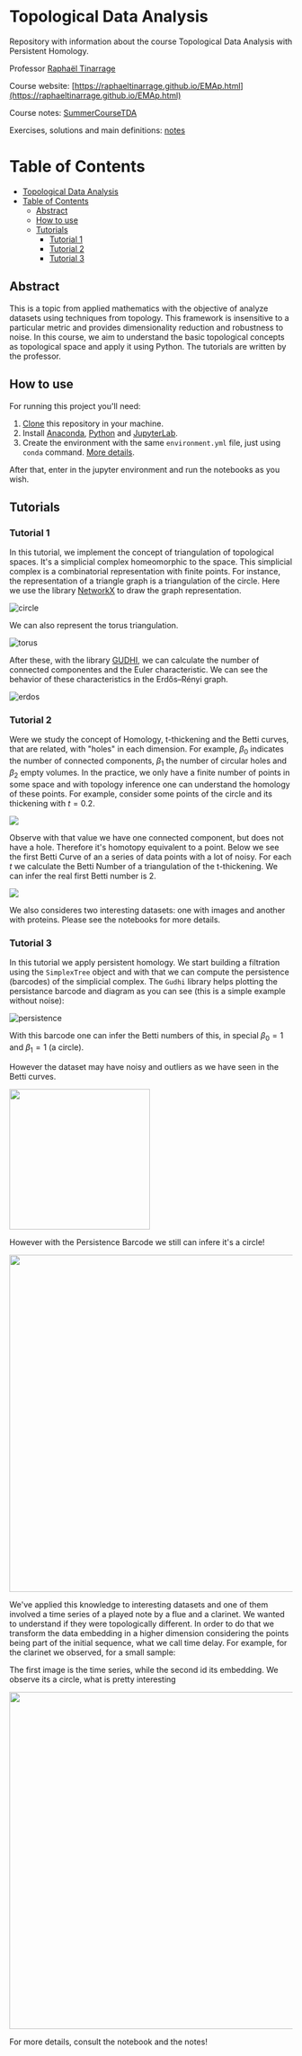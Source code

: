 # Topological Data Analysis

Repository with information about the course Topological Data Analysis with Persistent Homology. 

Professor [Raphaël Tinarrage](https://raphaeltinarrage.github.io/)

Course website: [https://raphaeltinarrage.github.io/EMAp.html](https://raphaeltinarrage.github.io/EMAp.html)

Course notes: [SummerCourseTDA](https://raphaeltinarrage.github.io/files/EMAp/SummerCourseTDA.pdf)

Exercises, solutions and main definitions: [notes](https://lucasmoschen.github.io/files/disciplines/topological-data-analysis/exercises.pdf)

# Table of Contents

- [Topological Data Analysis](#topological-data-analysis)
- [Table of Contents](#table-of-contents)
  - [Abstract](#abstract)
  - [How to use](#how-to-use)
  - [Tutorials](#tutorials)
    - [Tutorial 1](#tutorial-1)
    - [Tutorial 2](#tutorial-2)
    - [Tutorial 3](#tutorial-3)

Abstract
---

This is a topic from applied mathematics with the objective of analyze
datasets using techniques from topology. This framework is insensitive to a
particular metric and provides dimensionality reduction and robustness to
noise. In this course, we aim to understand the basic topological concepts as
topological space and apply it using Python. The tutorials are written by the
professor. 

How to use 
---

For running this project you'll need: 

1. [Clone](https://git-scm.com/docs/git-clone) this repository in your
   machine. 
2. Install
   [Anaconda](https://docs.conda.io/projects/conda/en/latest/user-guide/install/linux.html),
   [Python](https://docs.python-guide.org/starting/install3/linux/) and
   [JupyterLab](https://jupyter.org/install). 
3. Create the environment with the same `environment.yml` file, just using
   `conda` command. [More
   details](https://docs.conda.io/projects/conda/en/latest/user-guide/tasks/manage-environments.html#creating-an-environment-from-an-environment-yml-file).


After that, enter in the jupyter environment and run the notebooks as you
wish. 

Tutorials 
---

### Tutorial 1

In this tutorial, we implement the concept of triangulation of topological spaces. It's a simplicial complex homeomorphic to the space. This simplicial complex is a combinatorial representation with finite points. For instance, the representation of a triangle graph is a triangulation of the circle. Here we use the library [NetworkX](https://networkx.org/) to draw the graph representation. 

![circle](images/circle-triangulation.png)

We can also represent the torus triangulation. 

![torus](images/torus-triangulation.png)

After these, with the library [GUDHI](https://gudhi.inria.fr/), we can calculate the number of connected componentes and the Euler characteristic. We can see the behavior of these characteristics in the Erdős–Rényi graph. 

![erdos](images/graph-erdos-n-components.png)

### Tutorial 2 

Were we study the concept of Homology, t-thickening and the Betti curves, that
are related, with "holes" in each dimension. For example, $\beta_0$ indicates
the number of connected components, $\beta_1$ the number of circular holes and
$\beta_2$ empty volumes. In the practice, we only have a finite number of
points in some space and with topology inference one can understand the
homology of these points. For example, consider some points of the circle and
its thickening with $t = 0.2$.

![](images/thickening-circle.png) 

Observe with that value we have one connected component, but does not have a
hole. Therefore it's homotopy equivalent to a point. Below we see the first
Betti Curve of an a series of data points with a lot of noisy. For each $t$ we
calculate the Betti Number of a triangulation of the t-thickening. We can
infer the real first Betti number is 2. 

![](images/betti-curve-1-torus.png)

We also consideres two interesting datasets: one with images and another with
proteins. Please see the notebooks for more details. 

### Tutorial 3 

In this tutorial we apply persistent homology. We start building a filtration
using the `SimplexTree` object and with that we can compute the persistence
(barcodes) of the simplicial complex. The `Gudhi` library helps plotting the
persistance barcode and diagram as you can see (this is a simple example
without noise):

![persistence](images/persistence-barcode-diagram.png)

With this barcode one can infer the Betti numbers of this, in special $\beta_0
= 1$ and $\beta_1 = 1$ (a circle). 

However the dataset may have noisy and outliers as we have seen in the Betti
curves.

<img src = "images/circle-noisy.png" width = 250>

However with the Persistence Barcode we still can infere it's a circle!

<img src = "images/persistence-barcode-diagram2.png" width = 600>

We've applied this knowledge to interesting datasets and one of them involved
a time series of a played note by a flue and a clarinet. We wanted to
understand if they were topologically different. In order to do that we
transform the data embedding in a higher dimension considering the points
being part of the initial sequence, what we call time delay. For example, for
the clarinet we observed, for a small sample:

The first image is the time series, while the second id its embedding. We
observe its a circle, what is pretty interesting 

<img src = "images/clarinet.png" width = 600>

For more details, consult the notebook and the notes! 
